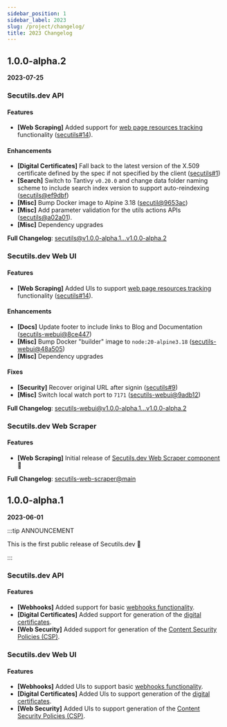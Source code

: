 ```yaml
---
sidebar_position: 1
sidebar_label: 2023
slug: /project/changelog/
title: 2023 Changelog
---
```


## 1.0.0-alpha.2
**2023-07-25**

### Secutils.dev API

#### Features

* **[Web Scraping]** Added support for [web page resources tracking](../../guides/web_scraping/resources) functionality ([secutils#14](https://github.com/secutils-dev/secutils/issues/14)).

#### Enhancements

* **[Digital Certificates]** Fall back to the latest version of the X.509 certificate defined by the spec if not specified by the client ([secutils#1](https://github.com/secutils-dev/secutils/issues/1))
* **[Search]** Switch to Tantivy `v0.20.0` and change data folder naming scheme to include search index version to support auto-reindexing ([secutils@ef9dbf](https://github.com/secutils-dev/secutils/commit/ef9dbf2baa0643f8c7874decb640ec67453047a2))
* **[Misc]** Bump Docker image to Alpine 3.18 ([secutil@9653ac](https://github.com/secutils-dev/secutils/commit/9653ac960b3f468744ca9ea53ef91b7ff1418e1e))
* **[Misc]** Add parameter validation for the utils actions APIs ([secutils@a02a01](https://github.com/secutils-dev/secutils/commit/a02a01a084f539984c2f39fd4a9ba5855a89a3d9)).
* **[Misc]** Dependency upgrades

**Full Changelog**: [secutils@v1.0.0-alpha.1...v1.0.0-alpha.2](https://github.com/secutils-dev/secutils/compare/v1.0.0-alpha.1...v1.0.0-alpha.2)

### Secutils.dev Web UI

#### Features

* **[Web Scraping]** Added UIs to support [web page resources tracking](../../guides/web_scraping/resources) functionality ([secutils#14](https://github.com/secutils-dev/secutils/issues/14)).

#### Enhancements
* **[Docs]** Update footer to include links to Blog and Documentation ([secutils-webui@8ce447](https://github.com/secutils-dev/secutils-webui/commit/8ce447e0c1f69dc66f7486f19502d687badbadd7))
* **[Misc]** Bump Docker "builder" image to `node:20-alpine3.18` ([secutils-webui@48a505](https://github.com/secutils-dev/secutils-webui/commit/48a50515957ed36de3bd29dd211c1cfdcf02ce65))
* **[Misc]** Dependency upgrades

#### Fixes
* **[Security]** Recover original URL after signin ([secutils#9](https://github.com/secutils-dev/secutils/issues/9))
* **[Misc]** Switch local watch port to `7171` ([secutils-webui@9adb12](https://github.com/secutils-dev/secutils-webui/commit/9adb128d8f2eacde94d835bbb63f8926e27dd98f))

**Full Changelog**: [secutils-webui@v1.0.0-alpha.1...v1.0.0-alpha.2](https://github.com/secutils-dev/secutils-webui/compare/v1.0.0-alpha.1...v1.0.0-alpha.2)

### Secutils.dev Web Scraper

#### Features

* **[Web Scraping]** Initial release of [Secutils.dev Web Scraper component](https://github.com/secutils-dev/secutils-web-scraper) :tada:

**Full Changelog**: [secutils-web-scraper@main](https://github.com/secutils-dev/secutils-web-scraper/commits/main)

## 1.0.0-alpha.1
**2023-06-01**

:::tip ANNOUNCEMENT

This is the first public release of Secutils.dev 🎉

:::

### Secutils.dev API

#### Features

* **[Webhooks]** Added support for basic [webhooks functionality](../../guides/webhooks).
* **[Digital Certificates]** Added support for generation of the [digital certificates](../../guides/digital_certificates).
* **[Web Security]** Added support for generation of the [Content Security Policies (CSP)](../../guides/web_security/csp).

### Secutils.dev Web UI

#### Features

* **[Webhooks]** Added UIs to support basic [webhooks functionality](../../guides/webhooks).
* **[Digital Certificates]** Added UIs to support generation of the [digital certificates](../../guides/digital_certificates).
* **[Web Security]** Added UIs to support generation of the [Content Security Policies (CSP)](../../guides/web_security/csp).
